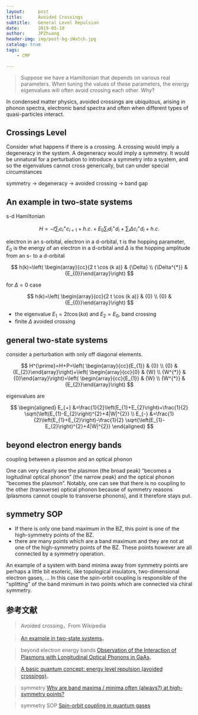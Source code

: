 ```yaml
---
layout:     post
title:      Avoided Crossings
subtitle:   General Level Repulsion
date:       2019-05-10
author:     JPZhuang
header-img: img/post-bg-iWatch.jpg
catalog: true
tags:
    - CMP

---
```


<head>
    <script src="https://cdn.mathjax.org/mathjax/latest/MathJax.js?config=TeX-AMS-MML_HTMLorMML" type="text/javascript"></script>
    <script type="text/x-mathjax-config">
        MathJax.Hub.Config({
            tex2jax: {
            skipTags: ['script', 'noscript', 'style', 'textarea', 'pre'],
            inlineMath: [['$','$']]
            }
        });
    </script>
</head>


> Suppose we have a Hamiltonian that depends on various real parameters. When tuning the values of these parameters, the energy eigenvalues will often avoid crossing each other. Why?

In condensed matter physics, avoided crossings are ubiquitous, arising in phonon spectra, electronic band spectra and often when different types of quasi-particles interact.

## Crossings Level

Consider what happens if there is a crossing. A crossing would imply a degeneracy in the system. A degeneracy would imply a symmetry. It would be unnatural for a perturbation to introduce a symmetry into a system, and so the eigenvalues cannot cross generically, but can under special circumstances

symmetry $\rightarrow$ degeneracy $\rightarrow$ avoided crossing $\rightarrow$ band gap


## An example in two-state systems

 s-d Hamiltonian 

$$ 
H=-t \sum_{i} c_{i}^{+} c_{i+1}+h . c .+E_{0} \sum_{i} d_{i}^{+} d_{i}+\sum_{i} \Delta c_{i}^{+} d_{i}+h . c .
 $$

electron in an s-orbital, electron in a d-orbital, t is the hopping parameter, $E_0$ is the energy of an electron in a d-orbital and $\Delta$ is the hopping amplitude from an s- to a d-orbital

$$ 
h(k)=\left( \begin{array}{cc}{2 t \cos (k a)} & {\Delta} \\ {\Delta^{*}} & {E_{0}}\end{array}\right)
 $$
 
 for $\Delta=0$ case
 
 $$ 
h(k)=\left( \begin{array}{cc}{2 t \cos (k a)} & {0} \\ {0} & {E_{0}}\end{array}\right)
 $$
 
 - the eigenvalue $E_1=2t \cos (k a)$ and $E_2=E_0$, band crossing 
 - finite $\Delta$ avoided crossing

## general two-state systems

 consider a perturbation with only off diagonal elements. 
 
 $$ 
H^{\prime}=H+P=\left( \begin{array}{cc}{E_{1}} & {0} \\ {0} & {E_{2}}\end{array}\right)+\left( \begin{array}{cc}{0} & {W} \\ {W^{*}} & {0}\end{array}\right)=\left( \begin{array}{cc}{E_{1}} & {W} \\ {W^{*}} & {E_{2}}\end{array}\right)
 $$

 eigenvalues are
 
 $$ 
\begin{aligned} E_{+} &=\frac{1}{2}\left(E_{1}+E_{2}\right)+\frac{1}{2} \sqrt{\left(E_{1}-E_{2}\right)^{2}+4|W|^{2}} \\ E_{-} &=\frac{1}{2}\left(E_{1}+E_{2}\right)-\frac{1}{2} \sqrt{\left(E_{1}-E_{2}\right)^{2}+4|W|^{2}} \end{aligned}
 $$
 
## beyond electron energy bands

coupling between a plasmon and an optical phonon

One can very clearly see the plasmon (the broad peak) “becomes a logitudinal optical phonon” (the narrow peak) and the optical phonon “becomes the plasmon”. Notably, one can see that there is no coupling to the other (transverse) optical phonon because of symmetry reasons (plasmons cannot couple to transverse phonons), and it therefore stays put.

##  symmetry SOP

- If there is only one band maximum in the BZ, this point is one of the high-symmetry points of the BZ. 
- there are many points which are a band maximum and they are not at one of the high-symmetry points of the BZ. These points however are all connected by a symmetry operation.

An example of a system with band minima away from symmetry points are perhaps a little bit esoteric, like topological insulators, two-dimensional electron gases, ... In this case the spin-orbit coupling is responsible of the "splitting" of the band minimum in two points which are connected via chiral symmetry. 

## 参考文献

> Avoided crossing，From Wikipedia

> [An example in two-state systems](https://thiscondensedlife.wordpress.com/2015/06/01/avoided-crossings-level-repulsion-or-anti-crossing/)。

> beyond electron energy bands [Observation of the Interaction of Plasmons with Longitudinal Optical Phonons in GaAs](https://journals.aps.org/prl/abstract/10.1103/PhysRevLett.16.999)。

> [A basic quantum concept: energy level repulsion (avoided crossings)](http://condensedconcepts.blogspot.com/2016/09/a-basic-quantum-concept-energy-level.html)。

> symmetry  [Why are band maxima / minima often (always?) at high-symmetry points?](https://physics.stackexchange.com/questions/193420/why-are-band-maxima-minima-often-always-at-high-symmetry-points)

> symmetry SOP  [Spin-orbit coupling in quantum gases](https://arxiv.org/ftp/arxiv/papers/1312/1312.3292.pdf)







